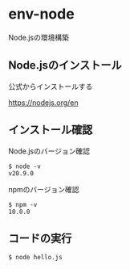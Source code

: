 # env-node
Node.jsの環境構築

## Node.jsのインストール
公式からインストールする

https://nodejs.org/en

## インストール確認
Node.jsのバージョン確認
```
$ node -v
v20.9.0
```
npmのバージョン確認
```
$ npm -v
10.0.0
```

## コードの実行
```
$ node hello.js
```